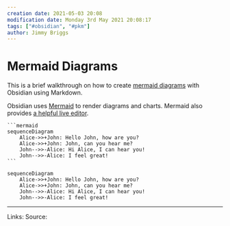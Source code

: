 ```yaml
---
creation date: 2021-05-03 20:08
modification date: Monday 3rd May 2021 20:08:17
tags: ["#obsidian", "#pkm"]
author: Jimmy Briggs
---
```


# Mermaid Diagrams

This is a brief walkthrough on how to create [mermaid diagrams]() with Obsidian using Markdown.

Obsidian uses [Mermaid](https://mermaid-js.github.io/) to render diagrams and charts. Mermaid also provides [a helpful live editor](https://mermaid-js.github.io/mermaid-live-editor).

<pre><code>```mermaid
sequenceDiagram
    Alice->>+John: Hello John, how are you?
    Alice->>+John: John, can you hear me?
    John-->>-Alice: Hi Alice, I can hear you!
    John-->>-Alice: I feel great!
```</code></pre>

```mermaid
sequenceDiagram
    Alice->>+John: Hello John, how are you?
    Alice->>+John: John, can you hear me?
    John-->>-Alice: Hi Alice, I can hear you!
    John-->>-Alice: I feel great!
```

***
Links: 
Source:

